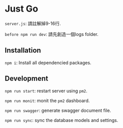 # Just Go

`server.js`: 請註解掉9-16行.

`before npm run dev`: 請先創造一個logs folder.

## Installation

`npm i`: Install all dependencied packages.

## Development

`npm run start`: restart server using `pm2`.

`npm run monit`: monit the `pm2` dashboard.

`npm run swagger`: generate swagger document file.

`npm run sync`: sync the database models and settings.
